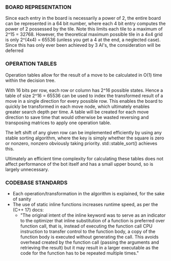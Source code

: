 ### BOARD REPRESENTATION

Since each entry in the board is necessarily a power of 2,
the entire board can be represented in a 64 bit number,
where each 4 bit entry computes the power of 2 possessed by the tile.
Note this limits each tile to a maximum of 2^15 = 32768.
However, the theoretical maximum possible tile in a 4x4 grid
is only 2^(4x4) = 65536 (unless you get a 4 at the end, a neglected case).
Since this has only ever been achieved by 3 AI's, the consideration will be deferred

### OPERATION TABLES

Operation tables allow for the result of a move to be calculated in O(1) time within the decision tree.

With 16 bits per row, each row or column has 2^16 possible states. 
Hence a table of size 2^16 = 65536 can be used to index 
the transformed result of a move in a single direction for every possible row. 
This enables the board to quickly be transformed in each move node, 
which ultimately enables greater search depth per time.
A table will be created for each move direction to save time 
that would otherwise be wasted reversing and transposing matrices to apply one operation table.

The left shift of any given row can be implemented efficiently by using any stable sorting algorithm,
where the key is simply whether the square is zero or nonzero, nonzero obviously taking priority. 
std::stable_sort() achieves this.

Ultimately an efficient time complexity for calculating these tables does not affect performance
of the bot itself and has a small upper bound, so is largely unnecessary.

### CODEBASE STANDARDS

- Each operation/transformation in the algorithm is explained, for the sake of sanity
- The use of static inline functions increases runtime speed, as per the (C++ 17) docs:
    - "The original intent of the inline keyword was to serve as an indicator to the optimizer that inline substitution of a    function is preferred over function call, that is, instead of executing the function call CPU instruction to transfer control to the function body, a copy of the function body is executed without generating the call. This avoids overhead created by the function call (passing the arguments and retrieving the result) but it may result in a larger executable as the code for the function has to be repeated multiple times."
    